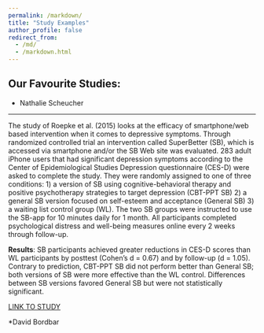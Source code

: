 ```yaml
---
permalink: /markdown/
title: "Study Examples"
author_profile: false
redirect_from: 
  - /md/
  - /markdown.html
---
```


## Our Favourite Studies:

* Nathalie Scheucher
------
The study of Roepke et al. (2015) looks at the efficacy of smartphone/web based intervention when it comes to depressive symptoms. Through randomized controlled trial an intervention called SuperBetter (SB), which is accessed via smartphone and/or the SB Web site was evaluated. 283 adult iPhone users that had significant depression symptoms according to the Center of Epidemiological Studies Depression questionnaire (CES-D) were asked to complete the study. 
They were randomly assigned to one of three conditions: 1) a version of SB using cognitive-behavioral therapy and positive psychotherapy strategies to target depression (CBT-PPT SB) 2) a general SB version focused on self-esteem and acceptance (General SB)
3) a waiting list control group (WL). 
The two SB groups were instructed to use the SB-app for 10 minutes daily for 1 month. All participants completed psychological distress and well-being measures online every 2 weeks through follow-up.

**Results**: SB participants achieved greater reductions in CES-D scores than WL participants by posttest (Cohen’s d = 0.67) and by follow-up (d = 1.05). Contrary to prediction, CBT-PPT SB did not perform better than General SB; both versions of SB were more effective than the WL control. Differences between SB versions favored General SB but were not statistically significant.


<blockquote class="imgur-embed-pub" lang="en" data-id="a/63PRY6R" data-context="false" ><a href="//imgur.com/a/63PRY6R"></a></blockquote><script async src="//s.imgur.com/min/embed.js" charset="utf-8"></script>

[LINK TO STUDY](https://mentorhubapp.com/wp-content/uploads/2020/05/Roepke-et-al.-2015-Randomized-Controlled-Trial-of-SuperBetter-a-Smartphone-Based_Internet-Based-Self-Help-Tool-to-Reduce-Depressive-Symptoms.pdf)

*David Bordbar

